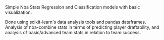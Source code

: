 Simple Nba Stats Regression and Classification models with basic visualization. 

Done using scikit-learn's data analysis tools and pandas dataframes. Analysis of nba-combine stats in terms of predicting player draftability, and analysis of basic/advanced team stats in relation to team success. 

